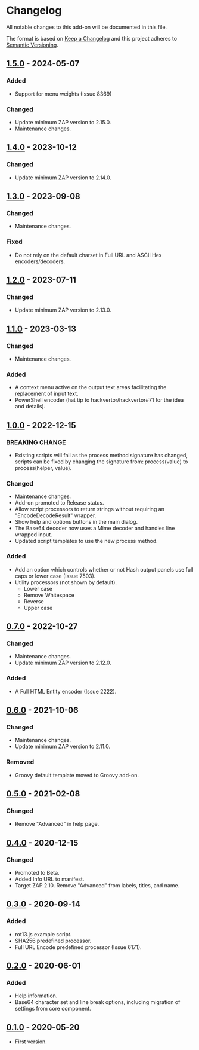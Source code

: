 # Changelog
All notable changes to this add-on will be documented in this file.

The format is based on [Keep a Changelog](https://keepachangelog.com/en/1.0.0/)
and this project adheres to [Semantic Versioning](https://semver.org/spec/v2.0.0.html).

## [1.5.0] - 2024-05-07
### Added
- Support for menu weights (Issue 8369)
### Changed
- Update minimum ZAP version to 2.15.0.
- Maintenance changes.

## [1.4.0] - 2023-10-12
### Changed
- Update minimum ZAP version to 2.14.0.

## [1.3.0] - 2023-09-08
### Changed
- Maintenance changes.

### Fixed
- Do not rely on the default charset in Full URL and ASCII Hex encoders/decoders.

## [1.2.0] - 2023-07-11
### Changed
- Update minimum ZAP version to 2.13.0.

## [1.1.0] - 2023-03-13
### Changed
- Maintenance changes.

### Added
- A context menu active on the output text areas facilitating the replacement of input text.
- PowerShell encoder (hat tip to hackvertor/hackvertor#71 for the idea and details).

## [1.0.0] - 2022-12-15

### BREAKING CHANGE
- Existing scripts will fail as the process method signature has changed, scripts can be fixed by changing the signature from: process(value) to process(helper, value).

### Changed
- Maintenance changes.
- Add-on promoted to Release status.
- Allow script processors to return strings without requiring an "EncodeDecodeResult" wrapper.
- Show help and options buttons in the main dialog.
- The Base64 decoder now uses a Mime decoder and handles line wrapped input.
- Updated script templates to use the new process method.

### Added
- Add an option which controls whether or not Hash output panels use full caps or lower case (Issue 7503).
- Utility processors (not shown by default).
    - Lower case
    - Remove Whitespace
    - Reverse
    - Upper case

## [0.7.0] - 2022-10-27
### Changed
- Maintenance changes.
- Update minimum ZAP version to 2.12.0.

### Added
- A Full HTML Entity encoder (Issue 2222).

## [0.6.0] - 2021-10-06
### Changed
- Maintenance changes.
- Update minimum ZAP version to 2.11.0.

### Removed
- Groovy default template moved to Groovy add-on.

## [0.5.0] - 2021-02-08
### Changed
- Remove "Advanced" in help page.

## [0.4.0] - 2020-12-15

### Changed
- Promoted to Beta.
- Added Info URL to manifest.
- Target ZAP 2.10. Remove "Advanced" from labels, titles, and name.

## [0.3.0] - 2020-09-14

### Added
- rot13.js example script.
- SHA256 predefined processor.
- Full URL Encode predefined processor (Issue 6171).

## [0.2.0] - 2020-06-01

### Added
- Help information.
- Base64 character set and line break options, including migration of settings from core component.


## [0.1.0] - 2020-05-20

- First version.

[1.5.0]: https://github.com/zaproxy/zap-extensions/releases/encoder-v1.5.0
[1.4.0]: https://github.com/zaproxy/zap-extensions/releases/encoder-v1.4.0
[1.3.0]: https://github.com/zaproxy/zap-extensions/releases/encoder-v1.3.0
[1.2.0]: https://github.com/zaproxy/zap-extensions/releases/encoder-v1.2.0
[1.1.0]: https://github.com/zaproxy/zap-extensions/releases/encoder-v1.1.0
[1.0.0]: https://github.com/zaproxy/zap-extensions/releases/encoder-v1.0.0
[0.7.0]: https://github.com/zaproxy/zap-extensions/releases/encoder-v0.7.0
[0.6.0]: https://github.com/zaproxy/zap-extensions/releases/encoder-v0.6.0
[0.5.0]: https://github.com/zaproxy/zap-extensions/releases/encoder-v0.5.0
[0.4.0]: https://github.com/zaproxy/zap-extensions/releases/encoder-v0.4.0
[0.3.0]: https://github.com/zaproxy/zap-extensions/releases/encoder-v0.3.0
[0.2.0]: https://github.com/zaproxy/zap-extensions/releases/encoder-v0.2.0
[0.1.0]: https://github.com/zaproxy/zap-extensions/releases/encoder-v0.1.0
